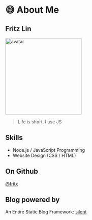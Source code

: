 # 😅 About Me

## Fritz Lin

<img alt="avatar" src="avatar.jpg" width="240">

> Life is short, I use JS

## Skills

- Node.js / JavaScript Programming
- Website Design (CSS / HTML)

## On Github

[@fritx](https://github.com/fritx)

## Blog powered by

An Entire Static Blog Framework: [silent](projects/silent/README.md)

